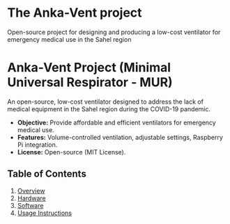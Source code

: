 # The Anka-Vent project
Open-source project for designing and producing a low-cost ventilator for emergency medical use in the Sahel region
# Anka-Vent Project (Minimal Universal Respirator - MUR)
An open-source, low-cost ventilator designed to address the lack of medical equipment in the Sahel region during the COVID-19 pandemic.  
- **Objective:** Provide affordable and efficient ventilators for emergency medical use.  
- **Features:** Volume-controlled ventilation, adjustable settings, Raspberry Pi integration.  
- **License:** Open-source (MIT License).  

## Table of Contents
1. [Overview](overview.md)  
2. [Hardware](hardware/design.md)  
3. [Software](software/setup.md)  
4. [Usage Instructions](usage.md)  
